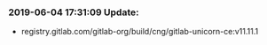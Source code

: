 ### 2019-06-04 17:31:09 Update:

- registry.gitlab.com/gitlab-org/build/cng/gitlab-unicorn-ce:v11.11.1
